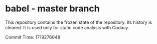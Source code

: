 # babel - master branch

This repository contains the frozen state of the repository.
Its history is cleared. It is used only for static code
analysis with Codacy.

Commit Time: 1719276048